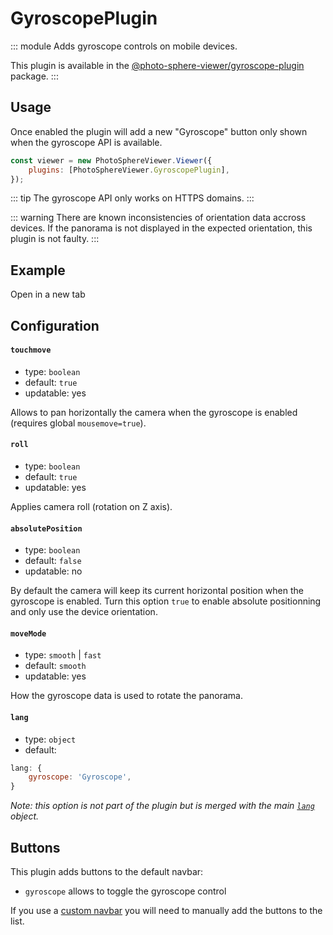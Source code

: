 # GyroscopePlugin

<Badges module="gyroscope-plugin"/>

::: module
<ApiButton page="modules/GyroscopePlugin.html"/>
Adds gyroscope controls on mobile devices.

This plugin is available in the [@photo-sphere-viewer/gyroscope-plugin](https://www.npmjs.com/package/@photo-sphere-viewer/gyroscope-plugin) package.
:::

## Usage

Once enabled the plugin will add a new "Gyroscope" button only shown when the gyroscope API is available.

```js
const viewer = new PhotoSphereViewer.Viewer({
    plugins: [PhotoSphereViewer.GyroscopePlugin],
});
```

::: tip
The gyroscope API only works on HTTPS domains.
:::

::: warning
There are known inconsistencies of orientation data accross devices. If the panorama is not displayed in the expected orientation, this plugin is not faulty.
:::

## Example

<ExternalLink href="/demos/plugin-gyroscope.html">Open in a new tab</ExternalLink>

## Configuration

#### `touchmove`

-   type: `boolean`
-   default: `true`
-   updatable: yes

Allows to pan horizontally the camera when the gyroscope is enabled (requires global `mousemove=true`).

#### `roll`

-   type: `boolean`
-   default: `true`
-   updatable: yes

Applies camera roll (rotation on Z axis).

#### `absolutePosition`

-   type: `boolean`
-   default: `false`
-   updatable: no

By default the camera will keep its current horizontal position when the gyroscope is enabled. Turn this option `true` to enable absolute positionning and only use the device orientation.

#### `moveMode`

-   type: `smooth` | `fast`
-   default: `smooth`
-   updatable: yes

How the gyroscope data is used to rotate the panorama.

#### `lang`

-   type: `object`
-   default:

```js
lang: {
    gyroscope: 'Gyroscope',
}
```

_Note: this option is not part of the plugin but is merged with the main [`lang`](../guide/config.md#lang) object._

## Buttons

This plugin adds buttons to the default navbar:

-   `gyroscope` allows to toggle the gyroscope control

If you use a [custom navbar](../guide/navbar.md) you will need to manually add the buttons to the list.
